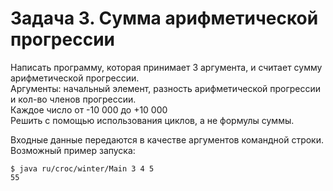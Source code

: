 # Задача 3. Сумма арифметической прогрессии

Написать программу, которая принимает 3 аргумента, и считает сумму арифметической прогрессии. \
Аргументы: начальный элемент, разность арифметической прогрессии и кол-во членов прогрессии. \
Каждое число от -10 000 до +10 000 \
Решить с помощью использования циклов, а не формулы суммы.

Входные данные передаются в качестве аргументов командной строки.
Возможный пример запуска:

```
$ java ru/croc/winter/Main 3 4 5
55
```